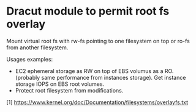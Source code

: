 #  Dracut module to permit root fs overlay 

Mount virtual root fs with rw-fs pointing to one filesystem on top or ro-fs from another filesystem.

Usages examples:
- EC2 ephemeral storage as RW on top of EBS volumus as a RO. (probably same performance from instances storage). Get instance storage IOPS on EBS root volumes.
- Protect root filesystem from modifications.



[1] https://www.kernel.org/doc/Documentation/filesystems/overlayfs.txt 
